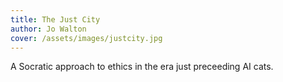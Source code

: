 ```yaml
---
title: The Just City
author: Jo Walton
cover: /assets/images/justcity.jpg
---
```

A Socratic approach to ethics in the era just preceeding AI cats.
